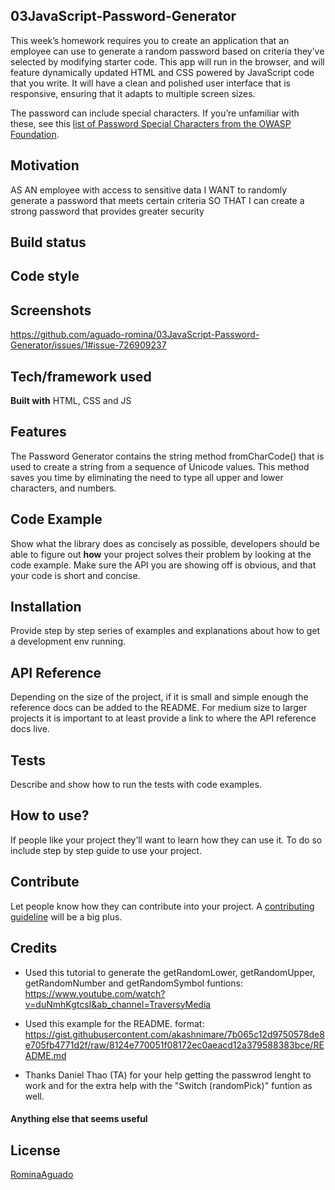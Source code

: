 ## 03JavaScript-Password-Generator
This week’s homework requires you to create an application that an employee can use to generate a random password based on criteria they’ve selected by modifying starter code. This app will run in the browser, and will feature dynamically updated HTML and CSS powered by JavaScript code that you write. It will have a clean and polished user interface that is responsive, ensuring that it adapts to multiple screen sizes.

The password can include special characters. If you’re unfamiliar with these, see this [list of Password Special Characters from the OWASP Foundation](https://www.owasp.org/index.php/Password_special_characters).


## Motivation
AS AN employee with access to sensitive data
I WANT to randomly generate a password that meets certain criteria
SO THAT I can create a strong password that provides greater security

## Build status


## Code style

 
## Screenshots

https://github.com/aguado-romina/03JavaScript-Password-Generator/issues/1#issue-726909237

## Tech/framework used


<b>Built with</b>
HTML, CSS and JS

## Features
The Password Generator contains the string method fromCharCode() that is used to create a string from a sequence of Unicode values. This method saves you time by eliminating the need to type all upper and lower characters, and numbers. 

## Code Example
Show what the library does as concisely as possible, developers should be able to figure out **how** your project solves their problem by looking at the code example. Make sure the API you are showing off is obvious, and that your code is short and concise.

## Installation
Provide step by step series of examples and explanations about how to get a development env running.

## API Reference

Depending on the size of the project, if it is small and simple enough the reference docs can be added to the README. For medium size to larger projects it is important to at least provide a link to where the API reference docs live.

## Tests
Describe and show how to run the tests with code examples.

## How to use?
If people like your project they’ll want to learn how they can use it. To do so include step by step guide to use your project.

## Contribute

Let people know how they can contribute into your project. A [contributing guideline](https://github.com/zulip/zulip-electron/blob/master/CONTRIBUTING.md) will be a big plus.

## Credits
- Used this tutorial to generate the getRandomLower, getRandomUpper, getRandomNumber and getRandomSymbol funtions: https://www.youtube.com/watch?v=duNmhKgtcsI&ab_channel=TraversyMedia 

- Used this example for the README. format: https://gist.githubusercontent.com/akashnimare/7b065c12d9750578de8e705fb4771d2f/raw/8124e770051f08172ec0aeacd12a379588383bce/README.md

- Thanks Daniel Thao (TA) for your help getting the passwrod lenght to work and for the extra help with the "Switch (randomPick)"  funtion as well. 

#### Anything else that seems useful

## License


[RominaAguado]()
